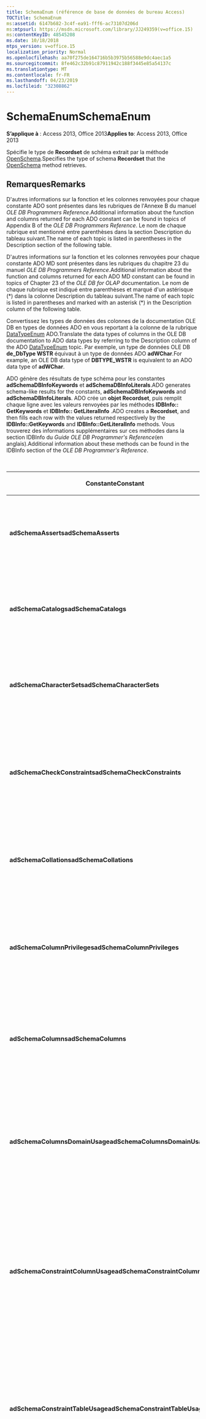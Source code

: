 ```yaml
---
title: SchemaEnum (référence de base de données de bureau Access)
TOCTitle: SchemaEnum
ms:assetid: 6147b682-3c4f-ea91-fff6-ac73107d206d
ms:mtpsurl: https://msdn.microsoft.com/library/JJ249359(v=office.15)
ms:contentKeyID: 48545208
ms.date: 10/18/2018
mtps_version: v=office.15
localization_priority: Normal
ms.openlocfilehash: aa70f275de164716b5b3975b56588e9dc4aec1a5
ms.sourcegitcommit: 8fe462c32b91c87911942c188f3445e85a54137c
ms.translationtype: MT
ms.contentlocale: fr-FR
ms.lasthandoff: 04/23/2019
ms.locfileid: "32308862"
---
```

# <a name="schemaenum"></a><span data-ttu-id="beae1-102">SchemaEnum</span><span class="sxs-lookup"><span data-stu-id="beae1-102">SchemaEnum</span></span>

<span data-ttu-id="beae1-103">**S’applique à** : Access 2013, Office 2013</span><span class="sxs-lookup"><span data-stu-id="beae1-103">**Applies to**: Access 2013, Office 2013</span></span>

<span data-ttu-id="beae1-104">Spécifie le type de **Recordset** de schéma extrait par la méthode [OpenSchema](openschema-method-ado.md).</span><span class="sxs-lookup"><span data-stu-id="beae1-104">Specifies the type of schema **Recordset** that the [OpenSchema](openschema-method-ado.md) method retrieves.</span></span>

## <a name="remarks"></a><span data-ttu-id="beae1-105">Remarques</span><span class="sxs-lookup"><span data-stu-id="beae1-105">Remarks</span></span>

<span data-ttu-id="beae1-106">D'autres informations sur la fonction et les colonnes renvoyées pour chaque constante ADO sont présentes dans les rubriques de l'Annexe B du manuel *OLE DB Programmers Reference*.</span><span class="sxs-lookup"><span data-stu-id="beae1-106">Additional information about the function and columns returned for each ADO constant can be found in topics of Appendix B of the *OLE DB Programmers Reference*.</span></span> <span data-ttu-id="beae1-107">Le nom de chaque rubrique est mentionné entre parenthèses dans la section Description du tableau suivant.</span><span class="sxs-lookup"><span data-stu-id="beae1-107">The name of each topic is listed in parentheses in the Description section of the following table.</span></span>

<span data-ttu-id="beae1-108">D'autres informations sur la fonction et les colonnes renvoyées pour chaque constante ADO MD sont présentes dans les rubriques du chapitre 23 du manuel *OLE DB Programmers Reference*.</span><span class="sxs-lookup"><span data-stu-id="beae1-108">Additional information about the function and columns returned for each ADO MD constant can be found in topics of Chapter 23 of the *OLE DB for OLAP* documentation.</span></span> <span data-ttu-id="beae1-109">Le nom de chaque rubrique est indiqué entre parenthèses et marqué d'un astérisque (\*) dans la colonne Description du tableau suivant.</span><span class="sxs-lookup"><span data-stu-id="beae1-109">The name of each topic is listed in parentheses and marked with an asterisk (\*) in the Description column of the following table.</span></span>

<span data-ttu-id="beae1-110">Convertissez les types de données des colonnes de la documentation OLE DB en types de données ADO en vous reportant à la colonne de la rubrique [DataTypeEnum](datatypeenum.md) ADO.</span><span class="sxs-lookup"><span data-stu-id="beae1-110">Translate the data types of columns in the OLE DB documentation to ADO data types by referring to the Description column of the ADO [DataTypeEnum](datatypeenum.md) topic.</span></span> <span data-ttu-id="beae1-111">Par exemple, un type de données OLE DB **de\_DbType WSTR** équivaut à un type de données ADO **adWChar**.</span><span class="sxs-lookup"><span data-stu-id="beae1-111">For example, an OLE DB data type of **DBTYPE\_WSTR** is equivalent to an ADO data type of **adWChar**.</span></span>

<span data-ttu-id="beae1-112">ADO génère des résultats de type schéma pour les constantes **adSchemaDBInfoKeywords** et **adSchemaDBInfoLiterals**.</span><span class="sxs-lookup"><span data-stu-id="beae1-112">ADO generates schema-like results for the constants, **adSchemaDBInfoKeywords** and **adSchemaDBInfoLiterals**.</span></span> <span data-ttu-id="beae1-113">ADO crée un **objet Recordset**, puis remplit chaque ligne avec les valeurs renvoyées par les méthodes **IDBInfo:: GetKeywords** et **IDBInfo:: GetLiteralInfo** .</span><span class="sxs-lookup"><span data-stu-id="beae1-113">ADO creates a **Recordset**, and then fills each row with the values returned respectively by the **IDBInfo::GetKeywords** and **IDBInfo::GetLiteralInfo** methods.</span></span> <span data-ttu-id="beae1-114">Vous trouverez des informations supplémentaires sur ces méthodes dans la section IDBInfo du *Guide OLE DB Programmer's Reference*(en anglais).</span><span class="sxs-lookup"><span data-stu-id="beae1-114">Additional information about these methods can be found in the IDBInfo section of the *OLE DB Programmer's Reference*.</span></span>

<br/>

<table>
<colgroup>
<col style="width: 25%" />
<col style="width: 25%" />
<col style="width: 25%" />
<col style="width: 25%" />
</colgroup>
<thead>
<tr class="header">
<th><p><span data-ttu-id="beae1-115">Constante</span><span class="sxs-lookup"><span data-stu-id="beae1-115">Constant</span></span></p></th>
<th><p><span data-ttu-id="beae1-116">Valeur</span><span class="sxs-lookup"><span data-stu-id="beae1-116">Value</span></span></p></th>
<th><p><span data-ttu-id="beae1-117">Description</span><span class="sxs-lookup"><span data-stu-id="beae1-117">Description</span></span></p></th>
<th><p><span data-ttu-id="beae1-118">Colonnes de contrainte</span><span class="sxs-lookup"><span data-stu-id="beae1-118">Constraint columns</span></span></p></th>
</tr>
</thead>
<tbody>
<tr class="odd">
<td><p><span data-ttu-id="beae1-119"><strong>adSchemaAsserts</strong></span><span class="sxs-lookup"><span data-stu-id="beae1-119"><strong>adSchemaAsserts</strong></span></span></p></td>
<td><p><span data-ttu-id="beae1-120">0</span><span class="sxs-lookup"><span data-stu-id="beae1-120">0</span></span></p></td>
<td><p><span data-ttu-id="beae1-121">Renvoie les assertions définies dans le catalogue et dont est propriétaire un utilisateur donné.</span><span class="sxs-lookup"><span data-stu-id="beae1-121">Returns the assertions defined in the catalog that are owned by a given user.</span></span> <span data-ttu-id="beae1-122">(ASSERTIONS Rowset)</span><span class="sxs-lookup"><span data-stu-id="beae1-122">(ASSERTIONS Rowset)</span></span></p></td>
<td><p><span data-ttu-id="beae1-123">CONSTRAINT_CATALOG</span><span class="sxs-lookup"><span data-stu-id="beae1-123">CONSTRAINT_CATALOG</span></span><br />
<span data-ttu-id="beae1-124">CONSTRAINT_SCHEMA</span><span class="sxs-lookup"><span data-stu-id="beae1-124">CONSTRAINT_SCHEMA</span></span><br />
<span data-ttu-id="beae1-125">CONSTRAINT_NAME</span><span class="sxs-lookup"><span data-stu-id="beae1-125">CONSTRAINT_NAME</span></span></p></td>
</tr>
<tr class="even">
<td><p><span data-ttu-id="beae1-126"><strong>adSchemaCatalogs</strong></span><span class="sxs-lookup"><span data-stu-id="beae1-126"><strong>adSchemaCatalogs</strong></span></span></p></td>
<td><p><span data-ttu-id="beae1-127">0,1</span><span class="sxs-lookup"><span data-stu-id="beae1-127">1</span></span></p></td>
<td><p><span data-ttu-id="beae1-128">Renvoie les attributs physiques associés aux catalogues accessibles depuis le DBMS.</span><span class="sxs-lookup"><span data-stu-id="beae1-128">Returns the physical attributes associated with catalogs accessible from the DBMS.</span></span> <span data-ttu-id="beae1-129">(CATALOGS Rowset)</span><span class="sxs-lookup"><span data-stu-id="beae1-129">(CATALOGS Rowset)</span></span></p></td>
<td><p><span data-ttu-id="beae1-130">CATALOG_NAME</span><span class="sxs-lookup"><span data-stu-id="beae1-130">CATALOG_NAME</span></span></p></td>
</tr>
<tr class="odd">
<td><p><span data-ttu-id="beae1-131"><strong>adSchemaCharacterSets</strong></span><span class="sxs-lookup"><span data-stu-id="beae1-131"><strong>adSchemaCharacterSets</strong></span></span></p></td>
<td><p><span data-ttu-id="beae1-132">n°2</span><span class="sxs-lookup"><span data-stu-id="beae1-132">2</span></span></p></td>
<td><p><span data-ttu-id="beae1-133">Renvoie les jeux de caractères définis dans le catalogue et accessibles par un utilisateur donné.</span><span class="sxs-lookup"><span data-stu-id="beae1-133">Returns the character sets defined in the catalog that are accessible to a given user.</span></span> <span data-ttu-id="beae1-134">(CHARACTER_SETS Rowset)</span><span class="sxs-lookup"><span data-stu-id="beae1-134">(CHARACTER_SETS Rowset)</span></span></p></td>
<td><p><span data-ttu-id="beae1-135">CHARACTER_SET_CATALOG</span><span class="sxs-lookup"><span data-stu-id="beae1-135">CHARACTER_SET_CATALOG</span></span><br />
<span data-ttu-id="beae1-136">CHARACTER_SET_SCHEMA</span><span class="sxs-lookup"><span data-stu-id="beae1-136">CHARACTER_SET_SCHEMA</span></span><br />
<span data-ttu-id="beae1-137">CHARACTER_SET_NAME</span><span class="sxs-lookup"><span data-stu-id="beae1-137">CHARACTER_SET_NAME</span></span></p></td>
</tr>
<tr class="even">
<td><p><span data-ttu-id="beae1-138"><strong>adSchemaCheckConstraints</strong></span><span class="sxs-lookup"><span data-stu-id="beae1-138"><strong>adSchemaCheckConstraints</strong></span></span></p></td>
<td><p><span data-ttu-id="beae1-139">disque</span><span class="sxs-lookup"><span data-stu-id="beae1-139">5</span></span></p></td>
<td><p><span data-ttu-id="beae1-140">Renvoie les contraintes de contrôle définies dans le catalogue et dont est propriétaire un utilisateur donné.</span><span class="sxs-lookup"><span data-stu-id="beae1-140">Returns the check constraints defined in the catalog that are owned by a given user.</span></span> <span data-ttu-id="beae1-141">(CHECK_CONSTRAINTS Rowset)</span><span class="sxs-lookup"><span data-stu-id="beae1-141">(CHECK_CONSTRAINTS Rowset)</span></span></p></td>
<td><p><span data-ttu-id="beae1-142">CONSTRAINT_CATALOG</span><span class="sxs-lookup"><span data-stu-id="beae1-142">CONSTRAINT_CATALOG</span></span><br />
<span data-ttu-id="beae1-143">CONSTRAINT_SCHEMA</span><span class="sxs-lookup"><span data-stu-id="beae1-143">CONSTRAINT_SCHEMA</span></span><br />
<span data-ttu-id="beae1-144">CONSTRAINT_NAME</span><span class="sxs-lookup"><span data-stu-id="beae1-144">CONSTRAINT_NAME</span></span></p></td>
</tr>
<tr class="odd">
<td><p><span data-ttu-id="beae1-145"><strong>adSchemaCollations</strong></span><span class="sxs-lookup"><span data-stu-id="beae1-145"><strong>adSchemaCollations</strong></span></span></p></td>
<td><p><span data-ttu-id="beae1-146">3</span><span class="sxs-lookup"><span data-stu-id="beae1-146">3</span></span></p></td>
<td><p><span data-ttu-id="beae1-147">Renvoie les collations de caractères définies dans le catalogue et accessibles par un utilisateur donné.</span><span class="sxs-lookup"><span data-stu-id="beae1-147">Returns the character collations defined in the catalog that are accessible to a given user.</span></span> <span data-ttu-id="beae1-148">(COLLATIONS Rowset)</span><span class="sxs-lookup"><span data-stu-id="beae1-148">(COLLATIONS Rowset)</span></span></p></td>
<td><p><span data-ttu-id="beae1-149">COLLATION_CATALOG</span><span class="sxs-lookup"><span data-stu-id="beae1-149">COLLATION_CATALOG</span></span><br />
<span data-ttu-id="beae1-150">COLLATION_SCHEMA</span><span class="sxs-lookup"><span data-stu-id="beae1-150">COLLATION_SCHEMA</span></span><br />
<span data-ttu-id="beae1-151">COLLATION_NAME</span><span class="sxs-lookup"><span data-stu-id="beae1-151">COLLATION_NAME</span></span></p></td>
</tr>
<tr class="even">
<td><p><span data-ttu-id="beae1-152"><strong>adSchemaColumnPrivileges</strong></span><span class="sxs-lookup"><span data-stu-id="beae1-152"><strong>adSchemaColumnPrivileges</strong></span></span></p></td>
<td><p><span data-ttu-id="beae1-153">kg</span><span class="sxs-lookup"><span data-stu-id="beae1-153">13</span></span></p></td>
<td><p><span data-ttu-id="beae1-154">Renvoie les privilèges des colonnes des tables définies dans le catalogue,  accordés à un utilisateur donné, ou accordés par ce dernier.</span><span class="sxs-lookup"><span data-stu-id="beae1-154">Returns the privileges on columns of tables defined in the catalog that are available to, or granted by, a given user.</span></span> <span data-ttu-id="beae1-155">(COLUMN_PRIVILEGES Rowset)</span><span class="sxs-lookup"><span data-stu-id="beae1-155">(COLUMN_PRIVILEGES Rowset)</span></span></p></td>
<td><p><span data-ttu-id="beae1-156">TABLE_CATALOG</span><span class="sxs-lookup"><span data-stu-id="beae1-156">TABLE_CATALOG</span></span><br />
<span data-ttu-id="beae1-157">TABLE_SCHEMA</span><span class="sxs-lookup"><span data-stu-id="beae1-157">TABLE_SCHEMA</span></span><br />
<span data-ttu-id="beae1-158">NOM_DE_TABLE</span><span class="sxs-lookup"><span data-stu-id="beae1-158">TABLE_NAME</span></span><br />
<span data-ttu-id="beae1-159">COMPORTE</span><span class="sxs-lookup"><span data-stu-id="beae1-159">COLUMN_NAME</span></span><br />
<span data-ttu-id="beae1-160">ACCORDEROU</span><span class="sxs-lookup"><span data-stu-id="beae1-160">GRANTOR</span></span><br />
<span data-ttu-id="beae1-161">BÉNÉFICIAIRE</span><span class="sxs-lookup"><span data-stu-id="beae1-161">GRANTEE</span></span></p></td>
</tr>
<tr class="odd">
<td><p><span data-ttu-id="beae1-162"><strong>adSchemaColumns</strong></span><span class="sxs-lookup"><span data-stu-id="beae1-162"><strong>adSchemaColumns</strong></span></span></p></td>
<td><p><span data-ttu-id="beae1-163">4</span><span class="sxs-lookup"><span data-stu-id="beae1-163">4</span></span></p></td>
<td><p><span data-ttu-id="beae1-164">Renvoie les colonnes des tables (vues comprises) définies dans le catalogue et accessibles à un utilisateur donné.</span><span class="sxs-lookup"><span data-stu-id="beae1-164">Returns the columns of tables (including views) defined in the catalog that are accessible to a given user.</span></span> <span data-ttu-id="beae1-165">(COLUMNS Rowset)</span><span class="sxs-lookup"><span data-stu-id="beae1-165">(COLUMNS Rowset)</span></span></p></td>
<td><p><span data-ttu-id="beae1-166">TABLE_CATALOG</span><span class="sxs-lookup"><span data-stu-id="beae1-166">TABLE_CATALOG</span></span><br />
<span data-ttu-id="beae1-167">TABLE_SCHEMA</span><span class="sxs-lookup"><span data-stu-id="beae1-167">TABLE_SCHEMA</span></span><br />
<span data-ttu-id="beae1-168">NOM_DE_TABLE</span><span class="sxs-lookup"><span data-stu-id="beae1-168">TABLE_NAME</span></span><br />
<span data-ttu-id="beae1-169">COMPORTE</span><span class="sxs-lookup"><span data-stu-id="beae1-169">COLUMN_NAME</span></span></p></td>
</tr>
<tr class="even">
<td><p><span data-ttu-id="beae1-170"><strong>adSchemaColumnsDomainUsage</strong></span><span class="sxs-lookup"><span data-stu-id="beae1-170"><strong>adSchemaColumnsDomainUsage</strong></span></span></p></td>
<td><p><span data-ttu-id="beae1-171">a4</span><span class="sxs-lookup"><span data-stu-id="beae1-171">11</span></span></p></td>
<td><p><span data-ttu-id="beae1-172">Renvoie les colonnes définies dans le catalogue et qui dépendent d'un domaine défini dans le catalogue et dont est propriétaire un utilisateur donné.</span><span class="sxs-lookup"><span data-stu-id="beae1-172">Returns the columns defined in the catalog that are dependent on a domain defined in the catalog and owned by a given user.</span></span> <span data-ttu-id="beae1-173">(COLUMN_DOMAIN_USAGE Rowset)</span><span class="sxs-lookup"><span data-stu-id="beae1-173">(COLUMN_DOMAIN_USAGE Rowset)</span></span></p></td>
<td><p><span data-ttu-id="beae1-174">DOMAIN_CATALOG</span><span class="sxs-lookup"><span data-stu-id="beae1-174">DOMAIN_CATALOG</span></span><br />
<span data-ttu-id="beae1-175">DOMAIN_SCHEMA</span><span class="sxs-lookup"><span data-stu-id="beae1-175">DOMAIN_SCHEMA</span></span><br />
<span data-ttu-id="beae1-176">NOM_DOMAINE</span><span class="sxs-lookup"><span data-stu-id="beae1-176">DOMAIN_NAME</span></span><br />
<span data-ttu-id="beae1-177">COMPORTE</span><span class="sxs-lookup"><span data-stu-id="beae1-177">COLUMN_NAME</span></span></p></td>
</tr>
<tr class="odd">
<td><p><span data-ttu-id="beae1-178"><strong>adSchemaConstraintColumnUsage</strong></span><span class="sxs-lookup"><span data-stu-id="beae1-178"><strong>adSchemaConstraintColumnUsage</strong></span></span></p></td>
<td><p><span data-ttu-id="beae1-179">6.x</span><span class="sxs-lookup"><span data-stu-id="beae1-179">6</span></span></p></td>
<td><p><span data-ttu-id="beae1-180">Renvoie les colonnes utilisées par les contraintes référentielles, uniques et de contrôle, ainsi que par les assertions définies dans le catalogue et dont est propriétaire un utilisateur donné.</span><span class="sxs-lookup"><span data-stu-id="beae1-180">Returns the columns used by referential constraints, unique constraints, check constraints, and assertions, defined in the catalog and owned by a given user.</span></span> <span data-ttu-id="beae1-181">(CONSTRAINT_COLUMN_USAGE Rowset)</span><span class="sxs-lookup"><span data-stu-id="beae1-181">(CONSTRAINT_COLUMN_USAGE Rowset)</span></span></p></td>
<td><p><span data-ttu-id="beae1-182">TABLE_CATALOG</span><span class="sxs-lookup"><span data-stu-id="beae1-182">TABLE_CATALOG</span></span><br />
<span data-ttu-id="beae1-183">TABLE_SCHEMA</span><span class="sxs-lookup"><span data-stu-id="beae1-183">TABLE_SCHEMA</span></span><br />
<span data-ttu-id="beae1-184">NOM_DE_TABLE</span><span class="sxs-lookup"><span data-stu-id="beae1-184">TABLE_NAME</span></span><br />
<span data-ttu-id="beae1-185">COMPORTE</span><span class="sxs-lookup"><span data-stu-id="beae1-185">COLUMN_NAME</span></span></p></td>
</tr>
<tr class="even">
<td><p><span data-ttu-id="beae1-186"><strong>adSchemaConstraintTableUsage</strong></span><span class="sxs-lookup"><span data-stu-id="beae1-186"><strong>adSchemaConstraintTableUsage</strong></span></span></p></td>
<td><p><span data-ttu-id="beae1-187">7j/7</span><span class="sxs-lookup"><span data-stu-id="beae1-187">7</span></span></p></td>
<td><p><span data-ttu-id="beae1-188">Renvoie les tables utilisées par les contraintes référentielles, uniques et de contrôle, ainsi que par les assertions définies dans le catalogue et dont est propriétaire un utilisateur donné.</span><span class="sxs-lookup"><span data-stu-id="beae1-188">Returns the tables that are used by referential constraints, unique constraints, check constraints, and assertions defined in the catalog and owned by a given user.</span></span> <span data-ttu-id="beae1-189">(CONSTRAINT_TABLE_USAGE Rowset)</span><span class="sxs-lookup"><span data-stu-id="beae1-189">(CONSTRAINT_TABLE_USAGE Rowset)</span></span></p></td>
<td><p><span data-ttu-id="beae1-190">TABLE_CATALOG</span><span class="sxs-lookup"><span data-stu-id="beae1-190">TABLE_CATALOG</span></span><br />
<span data-ttu-id="beae1-191">TABLE_SCHEMA</span><span class="sxs-lookup"><span data-stu-id="beae1-191">TABLE_SCHEMA</span></span><br />
<span data-ttu-id="beae1-192">NOM_DE_TABLE</span><span class="sxs-lookup"><span data-stu-id="beae1-192">TABLE_NAME</span></span></p></td>
</tr>
<tr class="odd">
<td><p><span data-ttu-id="beae1-193"><strong>adSchemaCubes</strong></span><span class="sxs-lookup"><span data-stu-id="beae1-193"><strong>adSchemaCubes</strong></span></span></p></td>
<td><p><span data-ttu-id="beae1-194">32</span><span class="sxs-lookup"><span data-stu-id="beae1-194">32</span></span></p></td>
<td><p><span data-ttu-id="beae1-195">Renvoie des informations sur les cubes disponibles dans un schéma (ou catalogue, si le fournisseur ne prend pas en charge les schémas).</span><span class="sxs-lookup"><span data-stu-id="beae1-195">Returns information about the available cubes in a schema (or the catalog, if the provider does not support schemas).</span></span> <span data-ttu-id="beae1-196">(CUBES Rowset\*)</span><span class="sxs-lookup"><span data-stu-id="beae1-196">(CUBES Rowset\*)</span></span></p></td>
<td><p><span data-ttu-id="beae1-197">CATALOG_NAME</span><span class="sxs-lookup"><span data-stu-id="beae1-197">CATALOG_NAME</span></span><br />
<span data-ttu-id="beae1-198">SCHEMA_NAME</span><span class="sxs-lookup"><span data-stu-id="beae1-198">SCHEMA_NAME</span></span><br />
<span data-ttu-id="beae1-199">CUBE_NAME</span><span class="sxs-lookup"><span data-stu-id="beae1-199">CUBE_NAME</span></span></p></td>
</tr>
<tr class="even">
<td><p><span data-ttu-id="beae1-200"><strong>adSchemaDBInfoKeywords</strong></span><span class="sxs-lookup"><span data-stu-id="beae1-200"><strong>adSchemaDBInfoKeywords</strong></span></span></p></td>
<td><p><span data-ttu-id="beae1-201">0,30</span><span class="sxs-lookup"><span data-stu-id="beae1-201">30</span></span></p></td>
<td><p><span data-ttu-id="beae1-202">Renvoie la liste des mots réservés spécifiques aux fournisseur.</span><span class="sxs-lookup"><span data-stu-id="beae1-202">Returns a list of provider-specific keywords.</span></span> <span data-ttu-id="beae1-203">(IDBInfo:: GetKeywords \*)</span><span class="sxs-lookup"><span data-stu-id="beae1-203">(IDBInfo::GetKeywords \*)</span></span></p></td>
<td><p><span data-ttu-id="beae1-204">&lt;Nul&gt;</span><span class="sxs-lookup"><span data-stu-id="beae1-204">&lt;None&gt;</span></span></p></td>
</tr>
<tr class="odd">
<td><p><span data-ttu-id="beae1-205"><strong>adSchemaDBInfoLiterals</strong></span><span class="sxs-lookup"><span data-stu-id="beae1-205"><strong>adSchemaDBInfoLiterals</strong></span></span></p></td>
<td><p><span data-ttu-id="beae1-206">31</span><span class="sxs-lookup"><span data-stu-id="beae1-206">31</span></span></p></td>
<td><p><span data-ttu-id="beae1-207">Renvoie la liste des chaînes littérales spécifiques aux fournisseurs et utilisées dans les commandes texte.</span><span class="sxs-lookup"><span data-stu-id="beae1-207">Returns a list of provider-specific literals used in text commands.</span></span> <span data-ttu-id="beae1-208">(IDBInfo:: GetLiteralInfo \*)</span><span class="sxs-lookup"><span data-stu-id="beae1-208">(IDBInfo::GetLiteralInfo \*)</span></span></p></td>
<td><p><span data-ttu-id="beae1-209">&lt;Nul&gt;</span><span class="sxs-lookup"><span data-stu-id="beae1-209">&lt;None&gt;</span></span></p></td>
</tr>
<tr class="even">
<td><p><span data-ttu-id="beae1-210"><strong>adSchemaDimensions</strong></span><span class="sxs-lookup"><span data-stu-id="beae1-210"><strong>adSchemaDimensions</strong></span></span></p></td>
<td><p><span data-ttu-id="beae1-211">33</span><span class="sxs-lookup"><span data-stu-id="beae1-211">33</span></span></p></td>
<td><p><span data-ttu-id="beae1-212">Renvoie des informations sur les dimensions d'un cube donné.</span><span class="sxs-lookup"><span data-stu-id="beae1-212">Returns information about the dimensions in a given cube.</span></span> <span data-ttu-id="beae1-213">Chaque dimension possède sa ligne propre.</span><span class="sxs-lookup"><span data-stu-id="beae1-213">It has one row for each dimension.</span></span> <span data-ttu-id="beae1-214">(DIMENSIONS Rowset \*)</span><span class="sxs-lookup"><span data-stu-id="beae1-214">(DIMENSIONS Rowset \*)</span></span></p></td>
<td><p><span data-ttu-id="beae1-215">CATALOG_NAME</span><span class="sxs-lookup"><span data-stu-id="beae1-215">CATALOG_NAME</span></span><br />
<span data-ttu-id="beae1-216">SCHEMA_NAME</span><span class="sxs-lookup"><span data-stu-id="beae1-216">SCHEMA_NAME</span></span><br />
<span data-ttu-id="beae1-217">CUBE_NAME</span><span class="sxs-lookup"><span data-stu-id="beae1-217">CUBE_NAME</span></span><br />
<span data-ttu-id="beae1-218">DIMENSION_NAME</span><span class="sxs-lookup"><span data-stu-id="beae1-218">DIMENSION_NAME</span></span><br />
<span data-ttu-id="beae1-219">DIMENSION_UNIQUE_NAME</span><span class="sxs-lookup"><span data-stu-id="beae1-219">DIMENSION_UNIQUE_NAME</span></span></p></td>
</tr>
<tr class="odd">
<td><p><span data-ttu-id="beae1-220"><strong>adSchemaForeignKeys</strong></span><span class="sxs-lookup"><span data-stu-id="beae1-220"><strong>adSchemaForeignKeys</strong></span></span></p></td>
<td><p><span data-ttu-id="beae1-221">vingt</span><span class="sxs-lookup"><span data-stu-id="beae1-221">27</span></span></p></td>
<td><p><span data-ttu-id="beae1-222">Renvoie les colonnes de clés étrangères définies dans le catalogue par un utilisateur donné.</span><span class="sxs-lookup"><span data-stu-id="beae1-222">Returns the foreign key columns defined in the catalog by a given user.</span></span> <span data-ttu-id="beae1-223">(FOREIGN_KEYS Rowset)</span><span class="sxs-lookup"><span data-stu-id="beae1-223">(FOREIGN_KEYS Rowset)</span></span></p></td>
<td><p><span data-ttu-id="beae1-224">PK_TABLE_CATALOG</span><span class="sxs-lookup"><span data-stu-id="beae1-224">PK_TABLE_CATALOG</span></span><br />
<span data-ttu-id="beae1-225">PK_TABLE_SCHEMA</span><span class="sxs-lookup"><span data-stu-id="beae1-225">PK_TABLE_SCHEMA</span></span><br />
<span data-ttu-id="beae1-226">PK_TABLE_NAME</span><span class="sxs-lookup"><span data-stu-id="beae1-226">PK_TABLE_NAME</span></span><br />
<span data-ttu-id="beae1-227">FK_TABLE_CATALOG</span><span class="sxs-lookup"><span data-stu-id="beae1-227">FK_TABLE_CATALOG</span></span><br />
<span data-ttu-id="beae1-228">FK_TABLE_SCHEMA</span><span class="sxs-lookup"><span data-stu-id="beae1-228">FK_TABLE_SCHEMA</span></span><br />
<span data-ttu-id="beae1-229">FK_TABLE_NAME</span><span class="sxs-lookup"><span data-stu-id="beae1-229">FK_TABLE_NAME</span></span></p></td>
</tr>
<tr class="even">
<td><p><span data-ttu-id="beae1-230"><strong>adSchemaHierarchies</strong></span><span class="sxs-lookup"><span data-stu-id="beae1-230"><strong>adSchemaHierarchies</strong></span></span></p></td>
<td><p><span data-ttu-id="beae1-231">34</span><span class="sxs-lookup"><span data-stu-id="beae1-231">34</span></span></p></td>
<td><p><span data-ttu-id="beae1-232">Renvoie des informations sur les hiérarchies disponibles dans une dimension.</span><span class="sxs-lookup"><span data-stu-id="beae1-232">Returns information about the hierarchies available in a dimension.</span></span> <span data-ttu-id="beae1-233">(HIERARCHIES Rowset \*)</span><span class="sxs-lookup"><span data-stu-id="beae1-233">(HIERARCHIES Rowset \*)</span></span></p></td>
<td><p><span data-ttu-id="beae1-234">CATALOG_NAME</span><span class="sxs-lookup"><span data-stu-id="beae1-234">CATALOG_NAME</span></span><br />
<span data-ttu-id="beae1-235">SCHEMA_NAME</span><span class="sxs-lookup"><span data-stu-id="beae1-235">SCHEMA_NAME</span></span><br />
<span data-ttu-id="beae1-236">CUBE_NAME</span><span class="sxs-lookup"><span data-stu-id="beae1-236">CUBE_NAME</span></span><br />
<span data-ttu-id="beae1-237">DIMENSION_UNIQUE_NAME</span><span class="sxs-lookup"><span data-stu-id="beae1-237">DIMENSION_UNIQUE_NAME</span></span><br />
<span data-ttu-id="beae1-238">HIERARCHY_NAME</span><span class="sxs-lookup"><span data-stu-id="beae1-238">HIERARCHY_NAME</span></span><br />
<span data-ttu-id="beae1-239">HIERARCHY_UNIQUE_NAME</span><span class="sxs-lookup"><span data-stu-id="beae1-239">HIERARCHY_UNIQUE_NAME</span></span></p></td>
</tr>
<tr class="odd">
<td><p><span data-ttu-id="beae1-240"><strong>adSchemaIndexes</strong></span><span class="sxs-lookup"><span data-stu-id="beae1-240"><strong>adSchemaIndexes</strong></span></span></p></td>
<td><p><span data-ttu-id="beae1-241">an</span><span class="sxs-lookup"><span data-stu-id="beae1-241">12</span></span></p></td>
<td><p><span data-ttu-id="beae1-242">Renvoie les index définis dans le catalogue et dont est propriétaire un utilisateur donné.</span><span class="sxs-lookup"><span data-stu-id="beae1-242">Returns the indexes defined in the catalog that are owned by a given user.</span></span> <span data-ttu-id="beae1-243">(INDEXES Rowset)</span><span class="sxs-lookup"><span data-stu-id="beae1-243">(INDEXES Rowset)</span></span></p></td>
<td><p><span data-ttu-id="beae1-244">TABLE_CATALOG</span><span class="sxs-lookup"><span data-stu-id="beae1-244">TABLE_CATALOG</span></span><br />
<span data-ttu-id="beae1-245">TABLE_SCHEMA</span><span class="sxs-lookup"><span data-stu-id="beae1-245">TABLE_SCHEMA</span></span><br />
<span data-ttu-id="beae1-246">INDEX_NAME</span><span class="sxs-lookup"><span data-stu-id="beae1-246">INDEX_NAME</span></span><br />
<span data-ttu-id="beae1-247">ENTRER</span><span class="sxs-lookup"><span data-stu-id="beae1-247">TYPE</span></span><br />
<span data-ttu-id="beae1-248">NOM_DE_TABLE</span><span class="sxs-lookup"><span data-stu-id="beae1-248">TABLE_NAME</span></span></p></td>
</tr>
<tr class="even">
<td><p><span data-ttu-id="beae1-249"><strong>adSchemaKeyColumnUsage</strong></span><span class="sxs-lookup"><span data-stu-id="beae1-249"><strong>adSchemaKeyColumnUsage</strong></span></span></p></td>
<td><p><span data-ttu-id="beae1-250">8bits</span><span class="sxs-lookup"><span data-stu-id="beae1-250">8</span></span></p></td>
<td><p><span data-ttu-id="beae1-251">Renvoie les colonnes définies dans le catalogue et qui sont contraintes sous forme de clés par un utilisateur donné.</span><span class="sxs-lookup"><span data-stu-id="beae1-251">Returns the columns defined in the catalog that are constrained as keys by a given user.</span></span> <span data-ttu-id="beae1-252">(KEY_COLUMN_USAGE Rowset)</span><span class="sxs-lookup"><span data-stu-id="beae1-252">(KEY_COLUMN_USAGE Rowset)</span></span></p></td>
<td><p><span data-ttu-id="beae1-253">CONSTRAINT_CATALOG</span><span class="sxs-lookup"><span data-stu-id="beae1-253">CONSTRAINT_CATALOG</span></span><br />
<span data-ttu-id="beae1-254">CONSTRAINT_SCHEMA</span><span class="sxs-lookup"><span data-stu-id="beae1-254">CONSTRAINT_SCHEMA</span></span><br />
<span data-ttu-id="beae1-255">CONSTRAINT_NAME</span><span class="sxs-lookup"><span data-stu-id="beae1-255">CONSTRAINT_NAME</span></span><br />
<span data-ttu-id="beae1-256">TABLE_CATALOG</span><span class="sxs-lookup"><span data-stu-id="beae1-256">TABLE_CATALOG</span></span><br />
<span data-ttu-id="beae1-257">TABLE_SCHEMA</span><span class="sxs-lookup"><span data-stu-id="beae1-257">TABLE_SCHEMA</span></span><br />
<span data-ttu-id="beae1-258">NOM_DE_TABLE</span><span class="sxs-lookup"><span data-stu-id="beae1-258">TABLE_NAME</span></span><br />
<span data-ttu-id="beae1-259">COMPORTE</span><span class="sxs-lookup"><span data-stu-id="beae1-259">COLUMN_NAME</span></span></p></td>
</tr>
<tr class="odd">
<td><p><span data-ttu-id="beae1-260"><strong>adSchemaLevels</strong></span><span class="sxs-lookup"><span data-stu-id="beae1-260"><strong>adSchemaLevels</strong></span></span></p></td>
<td><p><span data-ttu-id="beae1-261">35</span><span class="sxs-lookup"><span data-stu-id="beae1-261">35</span></span></p></td>
<td><p><span data-ttu-id="beae1-262">Renvoie des informations sur les niveaux disponibles dans une dimension.</span><span class="sxs-lookup"><span data-stu-id="beae1-262">Returns information about the levels available in a dimension.</span></span> <span data-ttu-id="beae1-263">(LEVELS Rowset\*)</span><span class="sxs-lookup"><span data-stu-id="beae1-263">(LEVELS Rowset\*)</span></span></p></td>
<td><p><span data-ttu-id="beae1-264">CATALOG_NAME</span><span class="sxs-lookup"><span data-stu-id="beae1-264">CATALOG_NAME</span></span><br />
<span data-ttu-id="beae1-265">SCHEMA_NAME</span><span class="sxs-lookup"><span data-stu-id="beae1-265">SCHEMA_NAME</span></span><br />
<span data-ttu-id="beae1-266">CUBE_NAME</span><span class="sxs-lookup"><span data-stu-id="beae1-266">CUBE_NAME</span></span><br />
<span data-ttu-id="beae1-267">DIMENSION_UNIQUE_NAME</span><span class="sxs-lookup"><span data-stu-id="beae1-267">DIMENSION_UNIQUE_NAME</span></span><br />
<span data-ttu-id="beae1-268">HIERARCHY_UNIQUE_NAME</span><span class="sxs-lookup"><span data-stu-id="beae1-268">HIERARCHY_UNIQUE_NAME</span></span><br />
<span data-ttu-id="beae1-269">LEVEL_NAME</span><span class="sxs-lookup"><span data-stu-id="beae1-269">LEVEL_NAME</span></span><br />
<span data-ttu-id="beae1-270">LEVEL_UNIQUE_NAME</span><span class="sxs-lookup"><span data-stu-id="beae1-270">LEVEL_UNIQUE_NAME</span></span></p></td>
</tr>
<tr class="even">
<td><p><span data-ttu-id="beae1-271"><strong>adSchemaMeasures</strong></span><span class="sxs-lookup"><span data-stu-id="beae1-271"><strong>adSchemaMeasures</strong></span></span></p></td>
<td><p><span data-ttu-id="beae1-272">36</span><span class="sxs-lookup"><span data-stu-id="beae1-272">36</span></span></p></td>
<td><p><span data-ttu-id="beae1-273">Renvoie des informations sur les mesures disponibles.</span><span class="sxs-lookup"><span data-stu-id="beae1-273">Returns information about the available measures.</span></span> <span data-ttu-id="beae1-274">(MEASURES Rowset \*)</span><span class="sxs-lookup"><span data-stu-id="beae1-274">(MEASURES Rowset \*)</span></span></p></td>
<td><p><span data-ttu-id="beae1-275">CATALOG_NAME</span><span class="sxs-lookup"><span data-stu-id="beae1-275">CATALOG_NAME</span></span><br />
<span data-ttu-id="beae1-276">SCHEMA_NAME</span><span class="sxs-lookup"><span data-stu-id="beae1-276">SCHEMA_NAME</span></span><br />
<span data-ttu-id="beae1-277">CUBE_NAME</span><span class="sxs-lookup"><span data-stu-id="beae1-277">CUBE_NAME</span></span><br />
<span data-ttu-id="beae1-278">MEASURE_NAME</span><span class="sxs-lookup"><span data-stu-id="beae1-278">MEASURE_NAME</span></span><br />
<span data-ttu-id="beae1-279">MEASURE_UNIQUE_NAME</span><span class="sxs-lookup"><span data-stu-id="beae1-279">MEASURE_UNIQUE_NAME</span></span></p></td>
</tr>
<tr class="odd">
<td><p><span data-ttu-id="beae1-280"><strong>adSchemaMembers</strong></span><span class="sxs-lookup"><span data-stu-id="beae1-280"><strong>adSchemaMembers</strong></span></span></p></td>
<td><p><span data-ttu-id="beae1-281">38</span><span class="sxs-lookup"><span data-stu-id="beae1-281">38</span></span></p></td>
<td><p><span data-ttu-id="beae1-282">Renvoie des informations sur les membres disponibles.</span><span class="sxs-lookup"><span data-stu-id="beae1-282">Returns information about the available members.</span></span> <span data-ttu-id="beae1-283">(MEMBERS Rowset \*)</span><span class="sxs-lookup"><span data-stu-id="beae1-283">(MEMBERS Rowset \*)</span></span></p></td>
<td><p><span data-ttu-id="beae1-284">CATALOG_NAME</span><span class="sxs-lookup"><span data-stu-id="beae1-284">CATALOG_NAME</span></span><br />
<span data-ttu-id="beae1-285">SCHEMA_NAME</span><span class="sxs-lookup"><span data-stu-id="beae1-285">SCHEMA_NAME</span></span><br />
<span data-ttu-id="beae1-286">CUBE_NAME</span><span class="sxs-lookup"><span data-stu-id="beae1-286">CUBE_NAME</span></span><br />
<span data-ttu-id="beae1-287">DIMENSION_UNIQUE_NAME</span><span class="sxs-lookup"><span data-stu-id="beae1-287">DIMENSION_UNIQUE_NAME</span></span><br />
<span data-ttu-id="beae1-288">HIERARCHY_UNIQUE_NAME</span><span class="sxs-lookup"><span data-stu-id="beae1-288">HIERARCHY_UNIQUE_NAME</span></span><br />
<span data-ttu-id="beae1-289">LEVEL_UNIQUE_NAME</span><span class="sxs-lookup"><span data-stu-id="beae1-289">LEVEL_UNIQUE_NAME</span></span><br />
<span data-ttu-id="beae1-290">LEVEL_NUMBER</span><span class="sxs-lookup"><span data-stu-id="beae1-290">LEVEL_NUMBER</span></span><br />
<span data-ttu-id="beae1-291">MEMBER_NAME</span><span class="sxs-lookup"><span data-stu-id="beae1-291">MEMBER_NAME</span></span><br />
<span data-ttu-id="beae1-292">MEMBER_UNIQUE_NAME</span><span class="sxs-lookup"><span data-stu-id="beae1-292">MEMBER_UNIQUE_NAME</span></span><br />
<span data-ttu-id="beae1-293">MEMBER_CAPTION</span><span class="sxs-lookup"><span data-stu-id="beae1-293">MEMBER_CAPTION</span></span><br />
<span data-ttu-id="beae1-294">MEMBER_TYPE</span><span class="sxs-lookup"><span data-stu-id="beae1-294">MEMBER_TYPE</span></span><br />
<span data-ttu-id="beae1-295">Opérateur d'arborescence (pour plus d'informations, reportez-vous à la documentation OLE DB pour OLAP.)</span><span class="sxs-lookup"><span data-stu-id="beae1-295">Tree operator (For more information, see the OLE DB for OLAP documentation.)</span></span></p></td>
</tr>
<tr class="even">
<td><p><span data-ttu-id="beae1-296"><strong>adSchemaPrimaryKeys</strong></span><span class="sxs-lookup"><span data-stu-id="beae1-296"><strong>adSchemaPrimaryKeys</strong></span></span></p></td>
<td><p><span data-ttu-id="beae1-297">vingt</span><span class="sxs-lookup"><span data-stu-id="beae1-297">28</span></span></p></td>
<td><p><span data-ttu-id="beae1-298">Renvoie les colonnes de clés primaires définies dans le catalogue par un utilisateur donné.</span><span class="sxs-lookup"><span data-stu-id="beae1-298">Returns the primary key columns defined in the catalog by a given user.</span></span> <span data-ttu-id="beae1-299">(PRIMARY_KEYS Rowset)</span><span class="sxs-lookup"><span data-stu-id="beae1-299">(PRIMARY_KEYS Rowset)</span></span></p></td>
<td><p><span data-ttu-id="beae1-300">PK_TABLE_CATALOG</span><span class="sxs-lookup"><span data-stu-id="beae1-300">PK_TABLE_CATALOG</span></span><br />
<span data-ttu-id="beae1-301">PK_TABLE_SCHEMA</span><span class="sxs-lookup"><span data-stu-id="beae1-301">PK_TABLE_SCHEMA</span></span><br />
<span data-ttu-id="beae1-302">PK_TABLE_NAME</span><span class="sxs-lookup"><span data-stu-id="beae1-302">PK_TABLE_NAME</span></span></p></td>
</tr>
<tr class="odd">
<td><p><span data-ttu-id="beae1-303"><strong>adSchemaProcedureColumns</strong></span><span class="sxs-lookup"><span data-stu-id="beae1-303"><strong>adSchemaProcedureColumns</strong></span></span></p></td>
<td><p><span data-ttu-id="beae1-304">29</span><span class="sxs-lookup"><span data-stu-id="beae1-304">29</span></span></p></td>
<td><p><span data-ttu-id="beae1-305">Renvoie des informations sur les colonnes de jeux de lignes renvoyées par des procédures.</span><span class="sxs-lookup"><span data-stu-id="beae1-305">Returns information about the columns of rowsets returned by procedures.</span></span> <span data-ttu-id="beae1-306">(PROCEDURE_COLUMNS Rowset)</span><span class="sxs-lookup"><span data-stu-id="beae1-306">(PROCEDURE_COLUMNS Rowset)</span></span></p></td>
<td><p><span data-ttu-id="beae1-307">PROCEDURE_CATALOG</span><span class="sxs-lookup"><span data-stu-id="beae1-307">PROCEDURE_CATALOG</span></span><br />
<span data-ttu-id="beae1-308">PROCEDURE_SCHEMA</span><span class="sxs-lookup"><span data-stu-id="beae1-308">PROCEDURE_SCHEMA</span></span><br />
<span data-ttu-id="beae1-309">PROCEDURE_NAME</span><span class="sxs-lookup"><span data-stu-id="beae1-309">PROCEDURE_NAME</span></span><br />
<span data-ttu-id="beae1-310">COMPORTE</span><span class="sxs-lookup"><span data-stu-id="beae1-310">COLUMN_NAME</span></span></p></td>
</tr>
<tr class="even">
<td><p><span data-ttu-id="beae1-311"><strong>adSchemaProcedureParameters</strong></span><span class="sxs-lookup"><span data-stu-id="beae1-311"><strong>adSchemaProcedureParameters</strong></span></span></p></td>
<td><p><span data-ttu-id="beae1-312">27</span><span class="sxs-lookup"><span data-stu-id="beae1-312">26</span></span></p></td>
<td><p><span data-ttu-id="beae1-313">Renvoie des informations sur les paramètres et les codes de retour des procédures.</span><span class="sxs-lookup"><span data-stu-id="beae1-313">Returns information about the parameters and return codes of procedures.</span></span> <span data-ttu-id="beae1-314">(PROCEDURE_PARAMETERS Rowset)</span><span class="sxs-lookup"><span data-stu-id="beae1-314">(PROCEDURE_PARAMETERS Rowset)</span></span></p></td>
<td><p><span data-ttu-id="beae1-315">PROCEDURE_CATALOG</span><span class="sxs-lookup"><span data-stu-id="beae1-315">PROCEDURE_CATALOG</span></span><br />
<span data-ttu-id="beae1-316">PROCEDURE_SCHEMA</span><span class="sxs-lookup"><span data-stu-id="beae1-316">PROCEDURE_SCHEMA</span></span><br />
<span data-ttu-id="beae1-317">PROCEDURE_NAME</span><span class="sxs-lookup"><span data-stu-id="beae1-317">PROCEDURE_NAME</span></span><br />
<span data-ttu-id="beae1-318">NOM_DE_PARAMÈTRE</span><span class="sxs-lookup"><span data-stu-id="beae1-318">PARAMETER_NAME</span></span></p></td>
</tr>
<tr class="odd">
<td><p><span data-ttu-id="beae1-319"><strong>adSchemaProcedures</strong></span><span class="sxs-lookup"><span data-stu-id="beae1-319"><strong>adSchemaProcedures</strong></span></span></p></td>
<td><p><span data-ttu-id="beae1-320">Seiz</span><span class="sxs-lookup"><span data-stu-id="beae1-320">16</span></span></p></td>
<td><p><span data-ttu-id="beae1-321">Renvoie les procédures définies dans le catalogue et dont est propriétaire un utilisateur donné.</span><span class="sxs-lookup"><span data-stu-id="beae1-321">Returns the procedures defined in the catalog that are owned by a given user.</span></span> <span data-ttu-id="beae1-322">(PROCEDURES Rowset)</span><span class="sxs-lookup"><span data-stu-id="beae1-322">(PROCEDURES Rowset)</span></span></p></td>
<td><p><span data-ttu-id="beae1-323">PROCEDURE_CATALOG</span><span class="sxs-lookup"><span data-stu-id="beae1-323">PROCEDURE_CATALOG</span></span><br />
<span data-ttu-id="beae1-324">PROCEDURE_SCHEMA</span><span class="sxs-lookup"><span data-stu-id="beae1-324">PROCEDURE_SCHEMA</span></span><br />
<span data-ttu-id="beae1-325">PROCEDURE_NAME</span><span class="sxs-lookup"><span data-stu-id="beae1-325">PROCEDURE_NAME</span></span><br />
<span data-ttu-id="beae1-326">PROCEDURE_TYPE</span><span class="sxs-lookup"><span data-stu-id="beae1-326">PROCEDURE_TYPE</span></span></p></td>
</tr>
<tr class="even">
<td><p><span data-ttu-id="beae1-327"><strong>adSchemaProperties</strong></span><span class="sxs-lookup"><span data-stu-id="beae1-327"><strong>adSchemaProperties</strong></span></span></p></td>
<td><p><span data-ttu-id="beae1-328">37</span><span class="sxs-lookup"><span data-stu-id="beae1-328">37</span></span></p></td>
<td><p><span data-ttu-id="beae1-329">Renvoie des informations sur les propriétés disponibles pour chaque niveau de la dimension.</span><span class="sxs-lookup"><span data-stu-id="beae1-329">Returns information about the available properties for each level of the dimension.</span></span> <span data-ttu-id="beae1-330">(PROPERTIES Rowset \*)</span><span class="sxs-lookup"><span data-stu-id="beae1-330">(PROPERTIES Rowset \*)</span></span></p></td>
<td><p><span data-ttu-id="beae1-331">CATALOG_NAME</span><span class="sxs-lookup"><span data-stu-id="beae1-331">CATALOG_NAME</span></span><br />
<span data-ttu-id="beae1-332">SCHEMA_NAME</span><span class="sxs-lookup"><span data-stu-id="beae1-332">SCHEMA_NAME</span></span><br />
<span data-ttu-id="beae1-333">CUBE_NAME</span><span class="sxs-lookup"><span data-stu-id="beae1-333">CUBE_NAME</span></span><br />
<span data-ttu-id="beae1-334">DIMENSION_UNIQUE_NAME</span><span class="sxs-lookup"><span data-stu-id="beae1-334">DIMENSION_UNIQUE_NAME</span></span><br />
<span data-ttu-id="beae1-335">HIERARCHY_UNIQUE_NAME</span><span class="sxs-lookup"><span data-stu-id="beae1-335">HIERARCHY_UNIQUE_NAME</span></span><br />
<span data-ttu-id="beae1-336">LEVEL_UNIQUE_NAME</span><span class="sxs-lookup"><span data-stu-id="beae1-336">LEVEL_UNIQUE_NAME</span></span><br />
<span data-ttu-id="beae1-337">MEMBER_UNIQUE_NAME</span><span class="sxs-lookup"><span data-stu-id="beae1-337">MEMBER_UNIQUE_NAME</span></span><br />
<span data-ttu-id="beae1-338">PROPERTY_TYPE</span><span class="sxs-lookup"><span data-stu-id="beae1-338">PROPERTY_TYPE</span></span><br />
<span data-ttu-id="beae1-339">PROPERTY_NAME</span><span class="sxs-lookup"><span data-stu-id="beae1-339">PROPERTY_NAME</span></span></p></td>
</tr>
<tr class="odd">
<td><p><span data-ttu-id="beae1-340"><strong>adSchemaProviderSpecific</strong></span><span class="sxs-lookup"><span data-stu-id="beae1-340"><strong>adSchemaProviderSpecific</strong></span></span></p></td>
<td><p><span data-ttu-id="beae1-341">-1</span><span class="sxs-lookup"><span data-stu-id="beae1-341">-1</span></span></p></td>
<td><p><span data-ttu-id="beae1-342">Utilisé si le fournisseur définit ses propres requêtes de schéma non standard.</span><span class="sxs-lookup"><span data-stu-id="beae1-342">Used if the provider defines its own nonstandard schema queries.</span></span></p></td>
<td><p><span data-ttu-id="beae1-343">&lt;Spécifique au fournisseur&gt;</span><span class="sxs-lookup"><span data-stu-id="beae1-343">&lt;Provider specific&gt;</span></span></p></td>
</tr>
<tr class="even">
<td><p><span data-ttu-id="beae1-344"><strong>adSchemaProviderTypes</strong></span><span class="sxs-lookup"><span data-stu-id="beae1-344"><strong>adSchemaProviderTypes</strong></span></span></p></td>
<td><p><span data-ttu-id="beae1-345">22,5</span><span class="sxs-lookup"><span data-stu-id="beae1-345">22</span></span></p></td>
<td><p><span data-ttu-id="beae1-346">Renvoie les types de données (primaires) pris en charge par le fournisseur de données.</span><span class="sxs-lookup"><span data-stu-id="beae1-346">Returns the (base) data types supported by the data provider.</span></span> <span data-ttu-id="beae1-347">(PROVIDER_TYPES Rowset)</span><span class="sxs-lookup"><span data-stu-id="beae1-347">(PROVIDER_TYPES Rowset)</span></span></p></td>
<td><p><span data-ttu-id="beae1-348">TYPE_DE_DONNÉES</span><span class="sxs-lookup"><span data-stu-id="beae1-348">DATA_TYPE</span></span><br />
<span data-ttu-id="beae1-349">BEST_MATCH</span><span class="sxs-lookup"><span data-stu-id="beae1-349">BEST_MATCH</span></span></p></td>
</tr>
<tr class="odd">
<td><p><span data-ttu-id="beae1-350"><strong>AdSchemaReferentialConstraints</strong></span><span class="sxs-lookup"><span data-stu-id="beae1-350"><strong>AdSchemaReferentialConstraints</strong></span></span></p></td>
<td><p><span data-ttu-id="beae1-351">4,9</span><span class="sxs-lookup"><span data-stu-id="beae1-351">9</span></span></p></td>
<td><p><span data-ttu-id="beae1-352">Renvoie les contraintes référentielles définies dans le catalogie et dont est propriétaire un utilisateur donné.</span><span class="sxs-lookup"><span data-stu-id="beae1-352">Returns the referential constraints defined in the catalog that are owned by a given user.</span></span> <span data-ttu-id="beae1-353">(REFERENTIAL_CONSTRAINTS Rowset)</span><span class="sxs-lookup"><span data-stu-id="beae1-353">(REFERENTIAL_CONSTRAINTS Rowset)</span></span></p></td>
<td><p><span data-ttu-id="beae1-354">CONSTRAINT_CATALOG</span><span class="sxs-lookup"><span data-stu-id="beae1-354">CONSTRAINT_CATALOG</span></span><br />
<span data-ttu-id="beae1-355">CONSTRAINT_SCHEMA</span><span class="sxs-lookup"><span data-stu-id="beae1-355">CONSTRAINT_SCHEMA</span></span><br />
<span data-ttu-id="beae1-356">CONSTRAINT_NAME</span><span class="sxs-lookup"><span data-stu-id="beae1-356">CONSTRAINT_NAME</span></span></p></td>
</tr>
<tr class="even">
<td><p><span data-ttu-id="beae1-357"><strong>adSchemaSchemata</strong></span><span class="sxs-lookup"><span data-stu-id="beae1-357"><strong>adSchemaSchemata</strong></span></span></p></td>
<td><p><span data-ttu-id="beae1-358">cm</span><span class="sxs-lookup"><span data-stu-id="beae1-358">17</span></span></p></td>
<td><p><span data-ttu-id="beae1-359">Renvoie les schémas (objets de la base de données) dont est propriétaire un utilisateur donné.</span><span class="sxs-lookup"><span data-stu-id="beae1-359">Returns the schemas (database objects) that are owned by a given user.</span></span> <span data-ttu-id="beae1-360">(SCHEMATA Rowset)</span><span class="sxs-lookup"><span data-stu-id="beae1-360">(SCHEMATA Rowset)</span></span></p></td>
<td><p><span data-ttu-id="beae1-361">CATALOG_NAME</span><span class="sxs-lookup"><span data-stu-id="beae1-361">CATALOG_NAME</span></span><br />
<span data-ttu-id="beae1-362">SCHEMA_NAME</span><span class="sxs-lookup"><span data-stu-id="beae1-362">SCHEMA_NAME</span></span><br />
<span data-ttu-id="beae1-363">SCHEMA_OWNER</span><span class="sxs-lookup"><span data-stu-id="beae1-363">SCHEMA_OWNER</span></span></p></td>
</tr>
<tr class="odd">
<td><p><span data-ttu-id="beae1-364"><strong>adSchemaSQLLanguages</strong></span><span class="sxs-lookup"><span data-stu-id="beae1-364"><strong>adSchemaSQLLanguages</strong></span></span></p></td>
<td><p><span data-ttu-id="beae1-365">18</span><span class="sxs-lookup"><span data-stu-id="beae1-365">18</span></span></p></td>
<td><p><span data-ttu-id="beae1-366">Renvoie les niveaux de conformité, les options et les dialectes pris en charge par les données de traitement d'implémentation SQL définies dans le catalogue.</span><span class="sxs-lookup"><span data-stu-id="beae1-366">Returns the conformance levels, options, and dialects supported by the SQL-implementation processing data defined in the catalog.</span></span> <span data-ttu-id="beae1-367">(SQL_LANGUAGES Rowset)</span><span class="sxs-lookup"><span data-stu-id="beae1-367">(SQL_LANGUAGES Rowset)</span></span></p></td>
<td><p><span data-ttu-id="beae1-368">&lt;Nul&gt;</span><span class="sxs-lookup"><span data-stu-id="beae1-368">&lt;None&gt;</span></span></p></td>
</tr>
<tr class="even">
<td><p><span data-ttu-id="beae1-369"><strong>adSchemaStatistics</strong></span><span class="sxs-lookup"><span data-stu-id="beae1-369"><strong>adSchemaStatistics</strong></span></span></p></td>
<td><p><span data-ttu-id="beae1-370">neuf</span><span class="sxs-lookup"><span data-stu-id="beae1-370">19</span></span></p></td>
<td><p><span data-ttu-id="beae1-371">Renvoie les statistiques définies dans le catalogue et dont est propriétaire un utilisateur donné.</span><span class="sxs-lookup"><span data-stu-id="beae1-371">Returns the statistics defined in the catalog that are owned by a given user.</span></span> <span data-ttu-id="beae1-372">(STATISTICS Rowset)</span><span class="sxs-lookup"><span data-stu-id="beae1-372">(STATISTICS Rowset)</span></span></p></td>
<td><p><span data-ttu-id="beae1-373">TABLE_CATALOG</span><span class="sxs-lookup"><span data-stu-id="beae1-373">TABLE_CATALOG</span></span><br />
<span data-ttu-id="beae1-374">TABLE_SCHEMA</span><span class="sxs-lookup"><span data-stu-id="beae1-374">TABLE_SCHEMA</span></span><br />
<span data-ttu-id="beae1-375">NOM_DE_TABLE</span><span class="sxs-lookup"><span data-stu-id="beae1-375">TABLE_NAME</span></span></p></td>
</tr>
<tr class="odd">
<td><p><span data-ttu-id="beae1-376"><strong>adSchemaTableConstraints</strong></span><span class="sxs-lookup"><span data-stu-id="beae1-376"><strong>adSchemaTableConstraints</strong></span></span></p></td>
<td><p><span data-ttu-id="beae1-377">10</span><span class="sxs-lookup"><span data-stu-id="beae1-377">10</span></span></p></td>
<td><p><span data-ttu-id="beae1-378">Renvoie les contraintes de table définies dans le catalogue et dont est propriétaire un utilisateur donné.</span><span class="sxs-lookup"><span data-stu-id="beae1-378">Returns the table constraints defined in the catalog that are owned by a given user.</span></span> <span data-ttu-id="beae1-379">(TABLE_CONSTRAINTS Rowset)</span><span class="sxs-lookup"><span data-stu-id="beae1-379">(TABLE_CONSTRAINTS Rowset)</span></span></p></td>
<td><p><span data-ttu-id="beae1-380">CONSTRAINT_CATALOG</span><span class="sxs-lookup"><span data-stu-id="beae1-380">CONSTRAINT_CATALOG</span></span><br />
<span data-ttu-id="beae1-381">CONSTRAINT_SCHEMA</span><span class="sxs-lookup"><span data-stu-id="beae1-381">CONSTRAINT_SCHEMA</span></span><br />
<span data-ttu-id="beae1-382">CONSTRAINT_NAME</span><span class="sxs-lookup"><span data-stu-id="beae1-382">CONSTRAINT_NAME</span></span><br />
<span data-ttu-id="beae1-383">TABLE_CATALOG</span><span class="sxs-lookup"><span data-stu-id="beae1-383">TABLE_CATALOG</span></span><br />
<span data-ttu-id="beae1-384">TABLE_SCHEMA</span><span class="sxs-lookup"><span data-stu-id="beae1-384">TABLE_SCHEMA</span></span><br />
<span data-ttu-id="beae1-385">NOM_DE_TABLE</span><span class="sxs-lookup"><span data-stu-id="beae1-385">TABLE_NAME</span></span><br />
<span data-ttu-id="beae1-386">CONSTRAINT_TYPE</span><span class="sxs-lookup"><span data-stu-id="beae1-386">CONSTRAINT_TYPE</span></span></p></td>
</tr>
<tr class="even">
<td><p><span data-ttu-id="beae1-387"><strong>adSchemaTablePrivileges</strong></span><span class="sxs-lookup"><span data-stu-id="beae1-387"><strong>adSchemaTablePrivileges</strong></span></span></p></td>
<td><p><span data-ttu-id="beae1-388">13</span><span class="sxs-lookup"><span data-stu-id="beae1-388">14</span></span></p></td>
<td><p><span data-ttu-id="beae1-389">Renvoie les privilèges sur les tables définies dans le catalogue et qui sont disponibles pour un utilisateur donné, ou accordés par ce dernier.</span><span class="sxs-lookup"><span data-stu-id="beae1-389">Returns the privileges on tables defined in the catalog that are available to, or granted by, a given user.</span></span> <span data-ttu-id="beae1-390">(TABLE_PRIVILEGES Rowset)</span><span class="sxs-lookup"><span data-stu-id="beae1-390">(TABLE_PRIVILEGES Rowset)</span></span></p></td>
<td><p><span data-ttu-id="beae1-391">TABLE_CATALOG</span><span class="sxs-lookup"><span data-stu-id="beae1-391">TABLE_CATALOG</span></span><br />
<span data-ttu-id="beae1-392">TABLE_SCHEMA</span><span class="sxs-lookup"><span data-stu-id="beae1-392">TABLE_SCHEMA</span></span><br />
<span data-ttu-id="beae1-393">NOM_DE_TABLE</span><span class="sxs-lookup"><span data-stu-id="beae1-393">TABLE_NAME</span></span><br />
<span data-ttu-id="beae1-394">ACCORDEROU</span><span class="sxs-lookup"><span data-stu-id="beae1-394">GRANTOR</span></span><br />
<span data-ttu-id="beae1-395">BÉNÉFICIAIRE</span><span class="sxs-lookup"><span data-stu-id="beae1-395">GRANTEE</span></span></p></td>
</tr>
<tr class="odd">
<td><p><span data-ttu-id="beae1-396"><strong>adSchemaTables</strong></span><span class="sxs-lookup"><span data-stu-id="beae1-396"><strong>adSchemaTables</strong></span></span></p></td>
<td><p><span data-ttu-id="beae1-397">vingtaine</span><span class="sxs-lookup"><span data-stu-id="beae1-397">20</span></span></p></td>
<td><p><span data-ttu-id="beae1-398">Renvoie les tables (notamment les vues) définies dans le catalogue et accessibles par un utilisateur donné.</span><span class="sxs-lookup"><span data-stu-id="beae1-398">Returns the tables (including views) defined in the catalog that are accessible to a given user.</span></span> <span data-ttu-id="beae1-399">(TABLES Rowset)</span><span class="sxs-lookup"><span data-stu-id="beae1-399">(TABLES Rowset)</span></span></p></td>
<td><p><span data-ttu-id="beae1-400">TABLE_CATALOG</span><span class="sxs-lookup"><span data-stu-id="beae1-400">TABLE_CATALOG</span></span><br />
<span data-ttu-id="beae1-401">TABLE_SCHEMA</span><span class="sxs-lookup"><span data-stu-id="beae1-401">TABLE_SCHEMA</span></span><br />
<span data-ttu-id="beae1-402">NOM_DE_TABLE</span><span class="sxs-lookup"><span data-stu-id="beae1-402">TABLE_NAME</span></span><br />
<span data-ttu-id="beae1-403">TABLE_TYPE</span><span class="sxs-lookup"><span data-stu-id="beae1-403">TABLE_TYPE</span></span></p></td>
</tr>
<tr class="even">
<td><p><span data-ttu-id="beae1-404"><strong>adSchemaTranslations</strong></span><span class="sxs-lookup"><span data-stu-id="beae1-404"><strong>adSchemaTranslations</strong></span></span></p></td>
<td><p><span data-ttu-id="beae1-405">21</span><span class="sxs-lookup"><span data-stu-id="beae1-405">21</span></span></p></td>
<td><p><span data-ttu-id="beae1-406">Renvoie les conversions de caractères définies dans le catalogue et auxquelles un utilisateur donné a accès.</span><span class="sxs-lookup"><span data-stu-id="beae1-406">Returns the character translations defined in the catalog that are accessible to a given user.</span></span> <span data-ttu-id="beae1-407">(TRANSLATIONS Rowset)</span><span class="sxs-lookup"><span data-stu-id="beae1-407">(TRANSLATIONS Rowset)</span></span></p></td>
<td><p><span data-ttu-id="beae1-408">TRANSLATION_CATALOG</span><span class="sxs-lookup"><span data-stu-id="beae1-408">TRANSLATION_CATALOG</span></span><br />
<span data-ttu-id="beae1-409">TRANSLATION_SCHEMA</span><span class="sxs-lookup"><span data-stu-id="beae1-409">TRANSLATION_SCHEMA</span></span><br />
<span data-ttu-id="beae1-410">TRANSLATION_NAME</span><span class="sxs-lookup"><span data-stu-id="beae1-410">TRANSLATION_NAME</span></span></p></td>
</tr>
<tr class="odd">
<td><p><span data-ttu-id="beae1-411"><strong>adSchemaTrustees</strong></span><span class="sxs-lookup"><span data-stu-id="beae1-411"><strong>adSchemaTrustees</strong></span></span></p></td>
<td><p><span data-ttu-id="beae1-412">39</span><span class="sxs-lookup"><span data-stu-id="beae1-412">39</span></span></p></td>
<td><p><span data-ttu-id="beae1-413">Réservé pour usage ultérieur.</span><span class="sxs-lookup"><span data-stu-id="beae1-413">Reserved for future use.</span></span></p></td>
<td><p><br />
</p></td>
</tr>
<tr class="even">
<td><p><span data-ttu-id="beae1-414"><strong>adSchemaUsagePrivileges</strong></span><span class="sxs-lookup"><span data-stu-id="beae1-414"><strong>adSchemaUsagePrivileges</strong></span></span></p></td>
<td><p><span data-ttu-id="beae1-415">0,15</span><span class="sxs-lookup"><span data-stu-id="beae1-415">15</span></span></p></td>
<td><p><span data-ttu-id="beae1-416">Renvoie les privilèges USAGE sur les objets définis dans le catalogue et qui sont disponibles pour un utilisateur donné, ou accordés par ce dernier.</span><span class="sxs-lookup"><span data-stu-id="beae1-416">Returns the USAGE privileges on objects defined in the catalog that are available to, or granted by, a given user.</span></span> <span data-ttu-id="beae1-417">(USAGE_PRIVILEGES Rowset)</span><span class="sxs-lookup"><span data-stu-id="beae1-417">(USAGE_PRIVILEGES Rowset)</span></span></p></td>
<td><p><span data-ttu-id="beae1-418">OBJECT_CATALOG</span><span class="sxs-lookup"><span data-stu-id="beae1-418">OBJECT_CATALOG</span></span><br />
<span data-ttu-id="beae1-419">OBJECT_SCHEMA</span><span class="sxs-lookup"><span data-stu-id="beae1-419">OBJECT_SCHEMA</span></span><br />
<span data-ttu-id="beae1-420">OBJECT_NAME</span><span class="sxs-lookup"><span data-stu-id="beae1-420">OBJECT_NAME</span></span><br />
<span data-ttu-id="beae1-421">TYPE_OBJET</span><span class="sxs-lookup"><span data-stu-id="beae1-421">OBJECT_TYPE</span></span><br />
<span data-ttu-id="beae1-422">ACCORDEROU</span><span class="sxs-lookup"><span data-stu-id="beae1-422">GRANTOR</span></span><br />
<span data-ttu-id="beae1-423">BÉNÉFICIAIRE</span><span class="sxs-lookup"><span data-stu-id="beae1-423">GRANTEE</span></span></p></td>
</tr>
<tr class="odd">
<td><p><span data-ttu-id="beae1-424"><strong>adSchemaViewColumnUsage</strong></span><span class="sxs-lookup"><span data-stu-id="beae1-424"><strong>adSchemaViewColumnUsage</strong></span></span></p></td>
<td><p><span data-ttu-id="beae1-425">heures/24</span><span class="sxs-lookup"><span data-stu-id="beae1-425">24</span></span></p></td>
<td><p><span data-ttu-id="beae1-426">Renvoie les colonnes desquelles dépendent les tables vues, définies dans le catalogue et dont est propriétaire un utilisateur donné.</span><span class="sxs-lookup"><span data-stu-id="beae1-426">Returns the columns on which viewed tables, defined in the catalog and owned by a given user, are dependent.</span></span> <span data-ttu-id="beae1-427">(VIEW_COLUMN_USAGE Rowset)</span><span class="sxs-lookup"><span data-stu-id="beae1-427">(VIEW_COLUMN_USAGE Rowset)</span></span></p></td>
<td><p><span data-ttu-id="beae1-428">VIEW_CATALOG</span><span class="sxs-lookup"><span data-stu-id="beae1-428">VIEW_CATALOG</span></span><br />
<span data-ttu-id="beae1-429">VIEW_SCHEMA</span><span class="sxs-lookup"><span data-stu-id="beae1-429">VIEW_SCHEMA</span></span><br />
<span data-ttu-id="beae1-430">NOM_DE_VUE</span><span class="sxs-lookup"><span data-stu-id="beae1-430">VIEW_NAME</span></span></p></td>
</tr>
<tr class="even">
<td><p><span data-ttu-id="beae1-431"><strong>adSchemaViews</strong></span><span class="sxs-lookup"><span data-stu-id="beae1-431"><strong>adSchemaViews</strong></span></span></p></td>
<td><p><span data-ttu-id="beae1-432">23</span><span class="sxs-lookup"><span data-stu-id="beae1-432">23</span></span></p></td>
<td><p><span data-ttu-id="beae1-433">Renvoie les vues définies dans le catalogue et accessibles par un utilisateur donné.</span><span class="sxs-lookup"><span data-stu-id="beae1-433">Returns the views defined in the catalog that are accessible to a given user.</span></span> <span data-ttu-id="beae1-434">(VIEWS Rowset)</span><span class="sxs-lookup"><span data-stu-id="beae1-434">(VIEWS Rowset)</span></span></p></td>
<td><p><span data-ttu-id="beae1-435">TABLE_CATALOG</span><span class="sxs-lookup"><span data-stu-id="beae1-435">TABLE_CATALOG</span></span><br />
<span data-ttu-id="beae1-436">TABLE_SCHEMA</span><span class="sxs-lookup"><span data-stu-id="beae1-436">TABLE_SCHEMA</span></span><br />
<span data-ttu-id="beae1-437">NOM_DE_TABLE</span><span class="sxs-lookup"><span data-stu-id="beae1-437">TABLE_NAME</span></span></p></td>
</tr>
<tr class="odd">
<td><p><span data-ttu-id="beae1-438"><strong>adSchemaViewTableUsage</strong></span><span class="sxs-lookup"><span data-stu-id="beae1-438"><strong>adSchemaViewTableUsage</strong></span></span></p></td>
<td><p><span data-ttu-id="beae1-439">25</span><span class="sxs-lookup"><span data-stu-id="beae1-439">25</span></span></p></td>
<td><p><span data-ttu-id="beae1-440">Renvoie les tables desquelles dépendent les tables vues, définies dans le catalogue et dont est propriétaire un utilisateur donné.</span><span class="sxs-lookup"><span data-stu-id="beae1-440">Returns the tables on which viewed tables, defined in the catalog and owned by a given user, are dependent.</span></span> <span data-ttu-id="beae1-441">(VIEW_TABLE_USAGE Rowset)</span><span class="sxs-lookup"><span data-stu-id="beae1-441">(VIEW_TABLE_USAGE Rowset)</span></span></p></td>
<td><p><span data-ttu-id="beae1-442">VIEW_CATALOG</span><span class="sxs-lookup"><span data-stu-id="beae1-442">VIEW_CATALOG</span></span><br />
<span data-ttu-id="beae1-443">VIEW_SCHEMA</span><span class="sxs-lookup"><span data-stu-id="beae1-443">VIEW_SCHEMA</span></span><br />
<span data-ttu-id="beae1-444">NOM_DE_VUE</span><span class="sxs-lookup"><span data-stu-id="beae1-444">VIEW_NAME</span></span></p></td>
</tr>
</tbody>
</table>


### <a name="adowfc-equivalent"></a><span data-ttu-id="beae1-445">Équivalent ADO/WFC</span><span class="sxs-lookup"><span data-stu-id="beae1-445">ADO/WFC equivalent</span></span>

<span data-ttu-id="beae1-446">Module : **com.ms.wfc.data**</span><span class="sxs-lookup"><span data-stu-id="beae1-446">Package: **com.ms.wfc.data**</span></span>

<table>
<colgroup>
<col style="width: 100%" />
</colgroup>
<thead>
<tr class="header">
<th><p><span data-ttu-id="beae1-447">Constante</span><span class="sxs-lookup"><span data-stu-id="beae1-447">Constant</span></span></p></th>
</tr>
</thead>
<tbody>
<tr class="odd">
<td><p><span data-ttu-id="beae1-448">AdoEnums. Schema. asSERTs</span><span class="sxs-lookup"><span data-stu-id="beae1-448">AdoEnums.Schema.ASSERTS</span></span></p></td>
</tr>
<tr class="even">
<td><p><span data-ttu-id="beae1-449">AdoEnums. Schema. CATALOGs</span><span class="sxs-lookup"><span data-stu-id="beae1-449">AdoEnums.Schema.CATALOGS</span></span></p></td>
</tr>
<tr class="odd">
<td><p><span data-ttu-id="beae1-450">AdoEnums. Schema. CHARACTERSETS</span><span class="sxs-lookup"><span data-stu-id="beae1-450">AdoEnums.Schema.CHARACTERSETS</span></span></p></td>
</tr>
<tr class="even">
<td><p><span data-ttu-id="beae1-451">AdoEnums. Schema. CHECKCONSTRAINTS</span><span class="sxs-lookup"><span data-stu-id="beae1-451">AdoEnums.Schema.CHECKCONSTRAINTS</span></span></p></td>
</tr>
<tr class="odd">
<td><p><span data-ttu-id="beae1-452">AdoEnums. Schema. COLLATIONs</span><span class="sxs-lookup"><span data-stu-id="beae1-452">AdoEnums.Schema.COLLATIONS</span></span></p></td>
</tr>
<tr class="even">
<td><p><span data-ttu-id="beae1-453">AdoEnums. Schema. COLUMNPRIVILEGES</span><span class="sxs-lookup"><span data-stu-id="beae1-453">AdoEnums.Schema.COLUMNPRIVILEGES</span></span></p></td>
</tr>
<tr class="odd">
<td><p><span data-ttu-id="beae1-454">AdoEnums. Schema. COLUMNs</span><span class="sxs-lookup"><span data-stu-id="beae1-454">AdoEnums.Schema.COLUMNS</span></span></p></td>
</tr>
<tr class="even">
<td><p><span data-ttu-id="beae1-455">AdoEnums. Schema. COLUMNSDOMAINUSAGE</span><span class="sxs-lookup"><span data-stu-id="beae1-455">AdoEnums.Schema.COLUMNSDOMAINUSAGE</span></span></p></td>
</tr>
<tr class="odd">
<td><p><span data-ttu-id="beae1-456">AdoEnums. Schema. CONSTRAINTCOLUMNUSAGE</span><span class="sxs-lookup"><span data-stu-id="beae1-456">AdoEnums.Schema.CONSTRAINTCOLUMNUSAGE</span></span></p></td>
</tr>
<tr class="even">
<td><p><span data-ttu-id="beae1-457">AdoEnums. Schema. CONSTRAINTTABLEUSAGE</span><span class="sxs-lookup"><span data-stu-id="beae1-457">AdoEnums.Schema.CONSTRAINTTABLEUSAGE</span></span></p></td>
</tr>
<tr class="odd">
<td><p><span data-ttu-id="beae1-458">AdoEnums. Schema. CUBEs</span><span class="sxs-lookup"><span data-stu-id="beae1-458">AdoEnums.Schema.CUBES</span></span></p></td>
</tr>
<tr class="even">
<td><p><span data-ttu-id="beae1-459">AdoEnums. Schema. DBINFOKEYWORDS</span><span class="sxs-lookup"><span data-stu-id="beae1-459">AdoEnums.Schema.DBINFOKEYWORDS</span></span></p></td>
</tr>
<tr class="odd">
<td><p><span data-ttu-id="beae1-460">AdoEnums. Schema. DBINFOLITERALS</span><span class="sxs-lookup"><span data-stu-id="beae1-460">AdoEnums.Schema.DBINFOLITERALS</span></span></p></td>
</tr>
<tr class="even">
<td><p><span data-ttu-id="beae1-461">AdoEnums. Schema. DIMENSIONS</span><span class="sxs-lookup"><span data-stu-id="beae1-461">AdoEnums.Schema.DIMENSIONS</span></span></p></td>
</tr>
<tr class="odd">
<td><p><span data-ttu-id="beae1-462">AdoEnums. Schema. FOREIGNKEYS</span><span class="sxs-lookup"><span data-stu-id="beae1-462">AdoEnums.Schema.FOREIGNKEYS</span></span></p></td>
</tr>
<tr class="even">
<td><p><span data-ttu-id="beae1-463">AdoEnums. Schema. HIERARCHIES</span><span class="sxs-lookup"><span data-stu-id="beae1-463">AdoEnums.Schema.HIERARCHIES</span></span></p></td>
</tr>
<tr class="odd">
<td><p><span data-ttu-id="beae1-464">AdoEnums. Schema. INDEXes</span><span class="sxs-lookup"><span data-stu-id="beae1-464">AdoEnums.Schema.INDEXES</span></span></p></td>
</tr>
<tr class="even">
<td><p><span data-ttu-id="beae1-465">AdoEnums. Schema. KEYCOLUMNUSAGE</span><span class="sxs-lookup"><span data-stu-id="beae1-465">AdoEnums.Schema.KEYCOLUMNUSAGE</span></span></p></td>
</tr>
<tr class="odd">
<td><p><span data-ttu-id="beae1-466">AdoEnums. Schema. LEVELs</span><span class="sxs-lookup"><span data-stu-id="beae1-466">AdoEnums.Schema.LEVELS</span></span></p></td>
</tr>
<tr class="even">
<td><p><span data-ttu-id="beae1-467">AdoEnums. Schema. MEASURes</span><span class="sxs-lookup"><span data-stu-id="beae1-467">AdoEnums.Schema.MEASURES</span></span></p></td>
</tr>
<tr class="odd">
<td><p><span data-ttu-id="beae1-468">AdoEnums. Schema. MEMBERs</span><span class="sxs-lookup"><span data-stu-id="beae1-468">AdoEnums.Schema.MEMBERS</span></span></p></td>
</tr>
<tr class="even">
<td><p><span data-ttu-id="beae1-469">AdoEnums. Schema. PRIMARYKEYS</span><span class="sxs-lookup"><span data-stu-id="beae1-469">AdoEnums.Schema.PRIMARYKEYS</span></span></p></td>
</tr>
<tr class="odd">
<td><p><span data-ttu-id="beae1-470">AdoEnums. Schema. PROCEDURECOLUMNS</span><span class="sxs-lookup"><span data-stu-id="beae1-470">AdoEnums.Schema.PROCEDURECOLUMNS</span></span></p></td>
</tr>
<tr class="even">
<td><p><span data-ttu-id="beae1-471">AdoEnums. Schema. PROCEDUREPARAMETERS</span><span class="sxs-lookup"><span data-stu-id="beae1-471">AdoEnums.Schema.PROCEDUREPARAMETERS</span></span></p></td>
</tr>
<tr class="odd">
<td><p><span data-ttu-id="beae1-472">AdoEnums. Schema. PROCEDUREs</span><span class="sxs-lookup"><span data-stu-id="beae1-472">AdoEnums.Schema.PROCEDURES</span></span></p></td>
</tr>
<tr class="even">
<td><p><span data-ttu-id="beae1-473">AdoEnums. Schema. PROPERTIES</span><span class="sxs-lookup"><span data-stu-id="beae1-473">AdoEnums.Schema.PROPERTIES</span></span></p></td>
</tr>
<tr class="odd">
<td><p><span data-ttu-id="beae1-474">AdoEnums. Schema. PROVIDERSPECIFIC</span><span class="sxs-lookup"><span data-stu-id="beae1-474">AdoEnums.Schema.PROVIDERSPECIFIC</span></span></p></td>
</tr>
<tr class="even">
<td><p><span data-ttu-id="beae1-475">AdoEnums. Schema. PROVIDERTYPES</span><span class="sxs-lookup"><span data-stu-id="beae1-475">AdoEnums.Schema.PROVIDERTYPES</span></span></p></td>
</tr>
<tr class="odd">
<td><p><span data-ttu-id="beae1-476">AdoEnums. Schema. REFERENTIALCONTRAINTS</span><span class="sxs-lookup"><span data-stu-id="beae1-476">AdoEnums.Schema.REFERENTIALCONTRAINTS</span></span></p></td>
</tr>
<tr class="even">
<td><p><span data-ttu-id="beae1-477">AdoEnums. Schema. SCHEMATA</span><span class="sxs-lookup"><span data-stu-id="beae1-477">AdoEnums.Schema.SCHEMATA</span></span></p></td>
</tr>
<tr class="odd">
<td><p><span data-ttu-id="beae1-478">AdoEnums. Schema. SQLLANGUAGES</span><span class="sxs-lookup"><span data-stu-id="beae1-478">AdoEnums.Schema.SQLLANGUAGES</span></span></p></td>
</tr>
<tr class="even">
<td><p><span data-ttu-id="beae1-479">AdoEnums. Schema. STATISTICs</span><span class="sxs-lookup"><span data-stu-id="beae1-479">AdoEnums.Schema.STATISTICS</span></span></p></td>
</tr>
<tr class="odd">
<td><p><span data-ttu-id="beae1-480">AdoEnums. Schema. TABLECONSTRAINTS</span><span class="sxs-lookup"><span data-stu-id="beae1-480">AdoEnums.Schema.TABLECONSTRAINTS</span></span></p></td>
</tr>
<tr class="even">
<td><p><span data-ttu-id="beae1-481">AdoEnums. Schema. TABLEPRIVILEGES</span><span class="sxs-lookup"><span data-stu-id="beae1-481">AdoEnums.Schema.TABLEPRIVILEGES</span></span></p></td>
</tr>
<tr class="odd">
<td><p><span data-ttu-id="beae1-482">AdoEnums. Schema. TABLES</span><span class="sxs-lookup"><span data-stu-id="beae1-482">AdoEnums.Schema.TABLES</span></span></p></td>
</tr>
<tr class="even">
<td><p><span data-ttu-id="beae1-483">AdoEnums. Schema. TRANSLATIONs</span><span class="sxs-lookup"><span data-stu-id="beae1-483">AdoEnums.Schema.TRANSLATIONS</span></span></p></td>
</tr>
<tr class="odd">
<td><p><span data-ttu-id="beae1-484">Énumération AdoEnums. Schema. TRUSTed</span><span class="sxs-lookup"><span data-stu-id="beae1-484">AdoEnums.Schema.TRUSTEES</span></span></p></td>
</tr>
<tr class="even">
<td><p><span data-ttu-id="beae1-485">AdoEnums. Schema. USAGEPRIVILEGES</span><span class="sxs-lookup"><span data-stu-id="beae1-485">AdoEnums.Schema.USAGEPRIVILEGES</span></span></p></td>
</tr>
<tr class="odd">
<td><p><span data-ttu-id="beae1-486">AdoEnums. Schema. VIEWCOLUMNUSAGE</span><span class="sxs-lookup"><span data-stu-id="beae1-486">AdoEnums.Schema.VIEWCOLUMNUSAGE</span></span></p></td>
</tr>
<tr class="even">
<td><p><span data-ttu-id="beae1-487">AdoEnums. Schema. VIEWS</span><span class="sxs-lookup"><span data-stu-id="beae1-487">AdoEnums.Schema.VIEWS</span></span></p></td>
</tr>
<tr class="odd">
<td><p><span data-ttu-id="beae1-488">AdoEnums. Schema. VIEWTABLEUSAGE</span><span class="sxs-lookup"><span data-stu-id="beae1-488">AdoEnums.Schema.VIEWTABLEUSAGE</span></span></p></td>
</tr>
</tbody>
</table>

